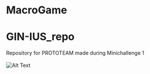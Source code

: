 # MacroGame
# GIN-IUS_repo
Repository for PROTOTEAM made during Minichallenge 1<br />
<br />
![Alt Text](https://media.giphy.com/media/dIxkmtCuuBQuM9Ux1E/giphy.gif)
